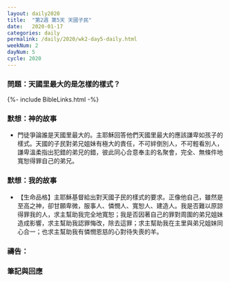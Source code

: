 ```yaml
---
layout: daily2020
title:  "第2週 第5天 天國子民"
date:   2020-01-17
categories: daily
permalink: /daily/2020/wk2-day5-daily.html
weekNum: 2
dayNum: 5
cycle: 2020
---
```


### 問題：天國里最大的是怎樣的樣式？

{%- include BibleLinks.html -%}

### 默想：神的故事 
+ 門徒爭論誰是天國里最大的。主耶穌回答他們天國里最大的應該謙卑如孩子的樣式。天國的子民對弟兄姐妹有極大的責任，不可絆倒別人，不可輕看別人，謙卑溫柔指出犯錯的弟兄的錯，彼此同心合意奉主的名聚會，完全、無條件地寬恕得罪自己的弟兄。

### 默想：我的故事 
+ 【生命品格】主耶穌基督給出對天國子民的樣式的要求。正像他自己，雖然是至高之神，卻甘願卑微，服事人、憐憫人、寬恕人、建造人。我是否難以原諒得罪我的人，求主幫助我完全地寬恕；我是否因著自己的罪對周圍的弟兄姐妹造成影響，求主幫助我認罪悔改，除去這罪；求主幫助我在主里與弟兄姐妹同心合一；也求主幫助我有憐憫恩慈的心對待失喪的羊。

### 禱告：

### 筆記與回應
